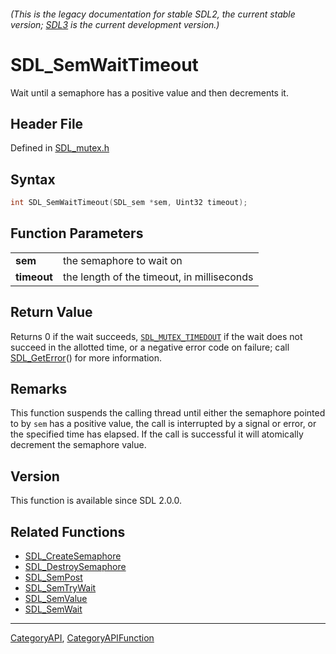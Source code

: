 ###### (This is the legacy documentation for stable SDL2, the current stable version; [SDL3](https://wiki.libsdl.org/SDL3/) is the current development version.)
# SDL_SemWaitTimeout

Wait until a semaphore has a positive value and then decrements it.

## Header File

Defined in [SDL_mutex.h](https://github.com/libsdl-org/SDL/blob/SDL2/include/SDL_mutex.h)

## Syntax

```c
int SDL_SemWaitTimeout(SDL_sem *sem, Uint32 timeout);

```

## Function Parameters

|                 |                                            |
| --------------- | ------------------------------------------ |
| **sem**         | the semaphore to wait on                   |
| **timeout**     | the length of the timeout, in milliseconds |

## Return Value

Returns 0 if the wait succeeds, [`SDL_MUTEX_TIMEDOUT`](SDL_MUTEX_TIMEDOUT)
if the wait does not succeed in the allotted time, or a negative error code
on failure; call [SDL_GetError](SDL_GetError)() for more information.

## Remarks

This function suspends the calling thread until either the semaphore
pointed to by `sem` has a positive value, the call is interrupted by a
signal or error, or the specified time has elapsed. If the call is
successful it will atomically decrement the semaphore value.

## Version

This function is available since SDL 2.0.0.

## Related Functions

* [SDL_CreateSemaphore](SDL_CreateSemaphore)
* [SDL_DestroySemaphore](SDL_DestroySemaphore)
* [SDL_SemPost](SDL_SemPost)
* [SDL_SemTryWait](SDL_SemTryWait)
* [SDL_SemValue](SDL_SemValue)
* [SDL_SemWait](SDL_SemWait)

----
[CategoryAPI](CategoryAPI), [CategoryAPIFunction](CategoryAPIFunction)


